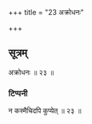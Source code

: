 +++
title = "23 अक्रोधनः"

+++
## सूत्रम्
अक्रोधनः ॥ २३ ॥
### टिप्पनी
न कस्मैचिदपि कुप्येत् ॥ २३ ॥  
